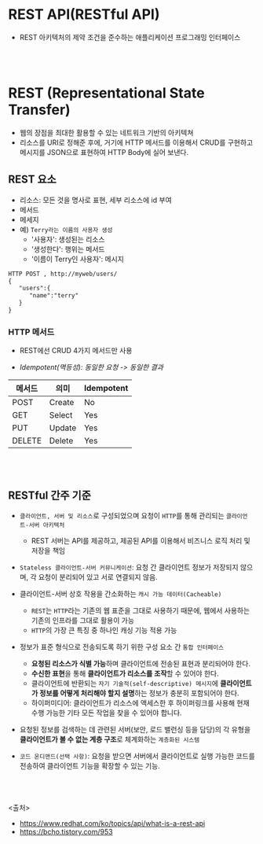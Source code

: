 # REST API(RESTful API)

- REST 아키텍처의 제약 조건을 준수하는 애플리케이션 프로그래밍 인터페이스

<br><br>

# REST (Representational State Transfer)

- 웹의 장점을 최대한 활용할 수 있는 네트워크 기반의 아키텍쳐
- 리소스를 URI로 정해준 후에, 거기에 HTTP 메서드를 이용해서 CRUD를 구현하고 메시지를 JSON으로 표현하여 HTTP Body에 실어 보낸다.

## REST 요소

- 리소스: 모든 것을 명사로 표현, 세부 리소스에 id 부여
- 메서드
- 메세지
- 예) `Terry라는 이름의 사용자 생성`
  - '사용자': 생성된는 리소스
  - '생성한다': 행위는 메서드
  - '이름이 Terry인 사용자': 메시지
  
```md
HTTP POST , http://myweb/users/
{  
   "users":{  
      "name":"terry"
   }
}
```

### HTTP 메서드

- REST에선 CRUD 4가지 메서드만 사용

* *Idempotent(멱등성): 동일한 요청 -> 동일한 결과*

메서드 | 의미 | Idempotent
-------|------|-----------
POST | Create  | No
GET   | Select  | Yes
PUT   | Update  | Yes
DELETE | Delete | Yes

<br><br>

## RESTful 간주 기준

- `클라이언트, 서버 및 리소스`로 구성되었으며 요청이 `HTTP`를 통해 관리되는 `클라이언트-서버 아키텍처`
  - REST 서버는 API를 제공하고, 제공된 API를 이용해서 비즈니스 로직 처리 및 저장을 책임

- `Stateless 클라이언트-서버 커뮤니케이션`: 요청 간 클라이언트 정보가 저장되지 않으며, 각 요청이 분리되어 있고 서로 연결되지 않음.
- 클라이언트-서버 상호 작용을 간소화하는 `캐시 가능 데이터(Cacheable)`
  - `REST`는 `HTTP`라는 기존의 웹 표준을 그대로 사용하기 때문에, 웹에서 사용하는 기존의 인프라를 그대로 활용이 가능
  - `HTTP`의 가장 큰 특징 중 하나인 캐싱 기능 적용 가능

- 정보가 표준 형식으로 전송되도록 하기 위한 구성 요소 간 `통합 인터페이스`
  - **요청된 리소스가 식별 가능**하며 클라이언트에 전송된 표현과 분리되어야 한다.
  - **수신한 표현**을 통해 **클라이언트가 리소스를 조작**할 수 있어야 한다.
  - 클라이언트에 반환되는 `자기 기술적(self-descriptive) 메시지`에 **클라이언트가 정보를 어떻게 처리해야 할지 설명**하는 정보가 충분히 포함되어야 한다.
  - 하이퍼미디어: 클라이언트가 리소스에 액세스한 후 하이퍼링크를 사용해 현재 수행 가능한 기타 모든 작업을 찾을 수 있어야 합니다.

- 요청된 정보를 검색하는 데 관련된 서버(보안, 로드 밸런싱 등을 담당)의 각 유형을 **클라이언트가 볼 수 없는 계층 구조**로 체계화하는 `계층화된 시스템`
- `코드 온디맨드(선택 사항)`: 요청을 받으면 서버에서 클라이언트로 실행 가능한 코드를 전송하여 클라이언트 기능을 확장할 수 있는 기능.

<br><br><BR>
<출처>

- <https://www.redhat.com/ko/topics/api/what-is-a-rest-api>
- <https://bcho.tistory.com/953>
